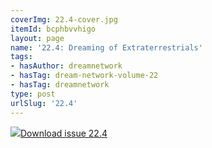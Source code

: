 ```yaml
---
coverImg: 22.4-cover.jpg
itemId: bcphbvvhigo
layout: page
name: '22.4: Dreaming of Extraterrestrials'
tags:
- hasAuthor: dreamnetwork
- hasTag: dream-network-volume-22
- hasTag: dreamnetwork
type: post
urlSlug: '22.4'
---
```

<img class="card-journal-img" src="../images/22.4-rect.jpg"/><a href="../files/pdfs/Volume_22/22.4_et.pdf" download="">Download issue 22.4</a>